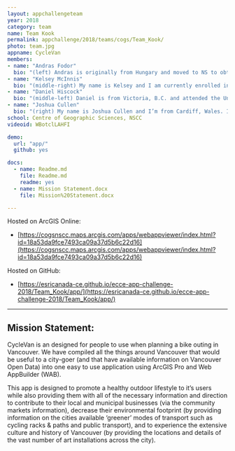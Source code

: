 ```yaml
---
layout: appchallengeteam
year: 2018
category: team
name: Team Kook
permalink: appchallenge/2018/teams/cogs/Team_Kook/
photo: team.jpg
appname: CycleVan
members:
- name: "Andras Fodor"
  bio: "(left) Andras is originally from Hungary and moved to NS to obtain a Bachelor of Science in Geography from Saint Mary's University."
- name: "Kelsey McInnis"
  bio: "(middle-right) My name is Kelsey and I am currently enrolled in the advanced diploma in Geographic Sciences program at NSCC Centre of Geographic Science. I graduated from Acadia University in 2016 with a double major in Geology and Environmental Science. I have a passion for GIS and remote sensing, and have been enjoying learning the different ways that GIS and remote sensing can be used in geology and environmental monitoring."
- name: "Daniel Hiscock"
  bio: "(middle-left) Daniel is from Victoria, B.C. and attended the University of Victoria obtaining a BSc in Geography, concentrating in geomatics."
- name: "Joshua Cullen"
  bio: "(right) My name is Joshua Cullen and I’m from Cardiff, Wales. I moved with my family to Nova Scotia just under 10 years ago and have lived in West Porters Lake ever since. I recently graduated from Acadia University with a BSc in Environmental Science and am now at COGS studying GIS. I’m excited to be a part of the ECCE app challenge and I look forward to seeing what everyone comes up with!"
school: Centre of Geographic Sciences, NSCC
videoid: WBotclLAHFI

demo:
  url: "app/"
  github: yes

docs:
  - name: Readme.md
    file: Readme.md
    readme: yes
  - name: Mission Statement.docx
    file: Mission%20Statement.docx

---
```


Hosted on ArcGIS Online:
- [https://cogsnscc.maps.arcgis.com/apps/webappviewer/index.html?id=18a53da9fce7493ca09a37d5b6c22d16](https://cogsnscc.maps.arcgis.com/apps/webappviewer/index.html?id=18a53da9fce7493ca09a37d5b6c22d16)

Hosted on GitHub:
- [https://esricanada-ce.github.io/ecce-app-challenge-2018/Team_Kook/app/](https://esricanada-ce.github.io/ecce-app-challenge-2018/Team_Kook/app/)

---

## Mission Statement:

CycleVan is an designed for people to use when planning a bike outing in Vancouver. We have compiled all the things around Vancouver that would be useful to a city-goer (and that have available information on Vancouver Open Data) into one easy to use application using ArcGIS Pro and Web AppBuilder (WAB).

This app is designed to promote a healthy outdoor lifestyle to it’s users while also providing them with all of the necessary information and direction to contribute to their local and municipal businesses (via the community markets information), decrease their environmental footprint (by providing information on the cities available ‘greener’ modes of transport such as cycling racks & paths and public transport), and to experience the extensive culture and history of Vancouver (by providing the locations and details of the vast number of art installations across the city).
